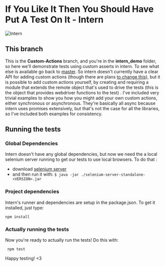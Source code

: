 # If You Like It Then You Should Have Put A Test On It - Intern

![Intern](https://avatars0.githubusercontent.com/u/3977877?s=160)

## This branch
This is the **Custom-Actions** branch, and you're in the **intern_demo** folder, so here we'll demonstrate tests using custom asserts in intern. To see what else is available go back to [master](https://github.com/vikki/if-you-like-it-then-you-should-have-put-a-test-on-it/tree/master).
So intern doesn't currently have a clear API for adding custom actions (though there are plans [to change this](http://www.sitepen.com/blog/2014/05/07/whats-next-for-intern/)),
but it is possible to add custom actions yourself, by creating and requiring a module that extends the remote object that's used to drive the tests
(this is the object that provides webdriver functions to the test) .
I've included very trivial examples to show you how you might add your own custom actions, either synchronous or asynchronous.
They're basically all async because intern uses promises extensively, but that's not the case for all the libraries, so I've included both examples for consistency.

## Running the tests
### Global Dependencies
Intern doesn't have any global dependencies, but now we need the a local selenium server running to get our tests to use local browsers. To do that :

- download [selenium server](http://docs.seleniumhq.org/download/)
- and then run it with: `$ java -jar ./selenium-server-standalone-<VERSION>.jar`

### Project dependencies
Intern's runner and dependencies are setup in the package.json. To get it installed, just type:

    npm install

### Actually running the tests
Now you're ready to actually run the tests! Do this with:

     npm test

Happy testing! <3